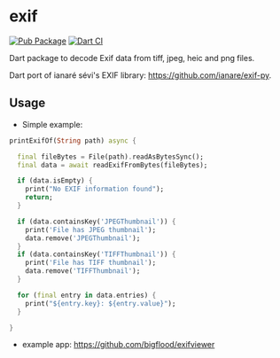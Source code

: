 # exif

[![Pub Package](https://img.shields.io/pub/v/exif.svg)](https://pub.dev/packages/exif)
[![Dart CI](https://github.com/bigflood/dartexif/actions/workflows/dart.yml/badge.svg)](https://github.com/bigflood/dartexif/actions/workflows/dart.yml)

Dart package to decode Exif data from tiff, jpeg, heic and png files.

Dart port of ianaré sévi's EXIF library: <https://github.com/ianare/exif-py>.

## Usage

* Simple example:
```dart
printExifOf(String path) async {

  final fileBytes = File(path).readAsBytesSync();
  final data = await readExifFromBytes(fileBytes);

  if (data.isEmpty) {
    print("No EXIF information found");
    return;
  }

  if (data.containsKey('JPEGThumbnail')) {
    print('File has JPEG thumbnail');
    data.remove('JPEGThumbnail');
  }
  if (data.containsKey('TIFFThumbnail')) {
    print('File has TIFF thumbnail');
    data.remove('TIFFThumbnail');
  }

  for (final entry in data.entries) {
    print("${entry.key}: ${entry.value}");
  }

}
```

* example app: https://github.com/bigflood/exifviewer
